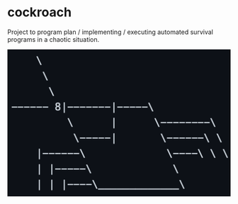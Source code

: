 # cockroach
Project to program plan / implementing / executing automated survival programs in a chaotic situation.

![cockroach](logo.png "cockroach logo")
      
